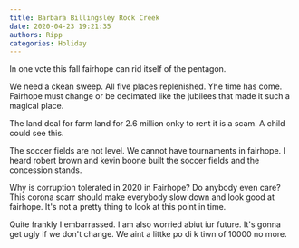 ```yaml
---
title: Barbara Billingsley Rock Creek
date: 2020-04-23 19:21:35
authors: Ripp
categories: Holiday
---
```


 In one vote this fall fairhope can rid itself of the pentagon.

We need a ckean sweep. All five places replenished. Yhe time has come. Fairhope must change or be decimated like the jubilees that made it such a magical place.

The land deal for farm land for 2.6 million onky to rent it is a scam. A child could see this.

The soccer fields are not level. We cannot have tournaments in fairhope. I heard robert brown and kevin boone built the soccer fields and the concession stands.

Why is corruption tolerated in 2020 in Fairhope? Do anybody even care? This corona scarr should make everybody slow down and look good at fairhope. It's not a pretty thing to look at this point in time.

Quite frankly I embarrassed.
I am also worried abiut iur future. It's gonna get ugly if we don't change. We aint a littke po di k tiwn of 10000 no more.